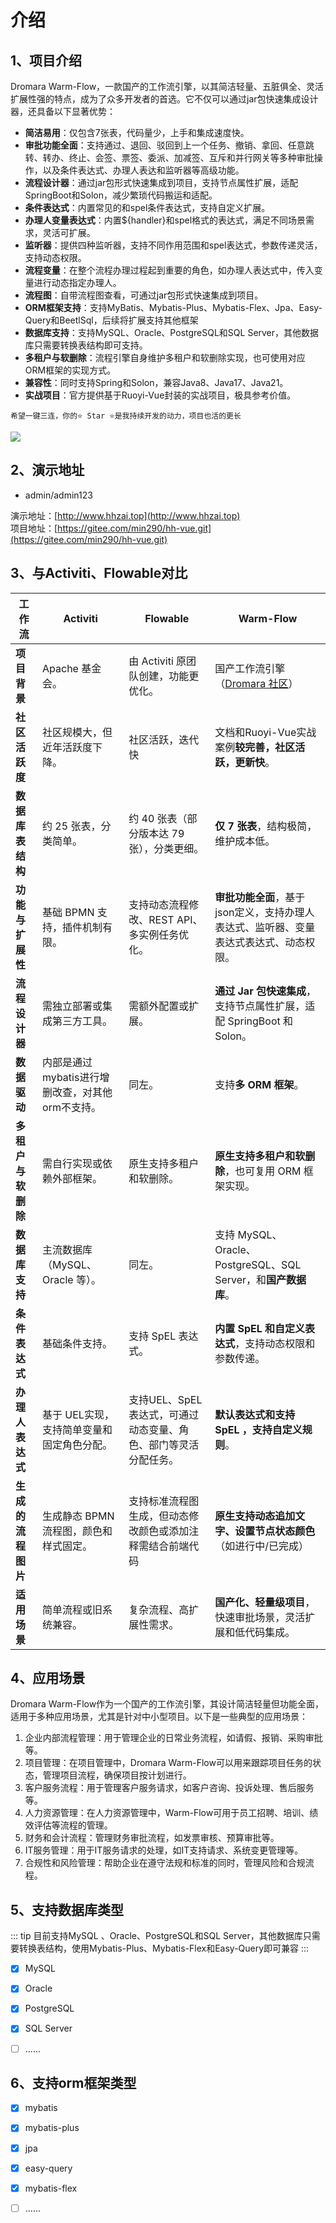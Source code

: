 # 介绍

## 1、项目介绍
Dromara Warm-Flow，一款国产的工作流引擎，以其简洁轻量、五脏俱全、灵活扩展性强的特点，成为了众多开发者的首选。它不仅可以通过jar包快速集成设计器，还具备以下显著优势：

- **简洁易用**‌：仅包含7张表，代码量少，上手和集成速度快。
- **审批功能全面**‌：支持通过、退回、驳回到上一个任务、撤销、拿回、任意跳转、转办、终止、会签、票签、委派、加减签、互斥和并行网关等多种审批操作，以及条件表达式、办理人表达和监听器等高级功能。
- **流程设计器**‌：通过jar包形式快速集成到项目，支持节点属性扩展，适配SpringBoot和Solon，减少繁琐代码搬运和适配。
- **条件表达式**‌：内置常见的和spel条件表达式，支持自定义扩展。
- **办理人变量表达式**‌：内置${handler}和spel格式的表达式，满足不同场景需求，灵活可扩展。
- **监听器**‌：提供四种监听器，支持不同作用范围和spel表达式，参数传递灵活，支持动态权限。
- **流程变量**‌：在整个流程办理过程起到重要的角色，如办理人表达式中，传入变量进行动态指定办理人。
- **流程图**‌：自带流程图查看，可通过jar包形式快速集成到项目。
- **ORM框架支持**‌：支持MyBatis、Mybatis-Plus、Mybatis-Flex、Jpa、Easy-Query和BeetlSql，后续将扩展支持其他框架
- **数据库支持**‌：支持MySQL、Oracle、PostgreSQL和SQL Server，其他数据库只需要转换表结构即可支持。
- **多租户与软删除**‌：流程引擎自身维护多租户和软删除实现，也可使用对应ORM框架的实现方式。
- **兼容性**‌：同时支持Spring和Solon，兼容Java8、Java17、Java21。
- **实战项目**‌：官方提供基于Ruoyi-Vue封装的实战项目，极具参考价值。

```shell
希望一键三连，你的⭐️ Star ⭐️是我持续开发的动力，项目也活的更长
```

<div><img src="https://foruda.gitee.com/images/1745805541036693091/682d12a0_2218307.png"/></div>

## 2、演示地址

- admin/admin123

演示地址：[http://www.hhzai.top](http://www.hhzai.top)  
项目地址：[https://gitee.com/min290/hh-vue.git](https://gitee.com/min290/hh-vue.git)

## 3、与Activiti、Flowable对比



| **工作流**     | **Activiti**                  | **Flowable**                         | **Warm-Flow**                                     |
|-------------|-------------------------------|--------------------------------------|---------------------------------------------------|
| **项目背景**    | Apache 基金会。                   | 由 Activiti 原团队创建，功能更优化。              | 国产工作流引擎（[Dromara 社区](https://dromara.org/)）       |
| **社区活跃度**   | 社区规模大，但近年活跃度下降。               | 社区活跃，迭代快                             | 文档和Ruoyi-Vue实战案例**较完善，社区活跃，更新快**。                 |
| **数据库表结构**  | 约 25 张表，分类简单。                 | 约 40 张表（部分版本达 79 张），分类更细。            | **仅 7 张表**，结构极简，维护成本低。                            |
| **功能与扩展性**  | 基础 BPMN 支持，插件机制有限。            | 支持动态流程修改、REST API、多实例任务优化。           | **审批功能全面**，基于json定义，支持办理人表达式、监听器、变量表达式表达式、动态权限。 |
| **流程设计器**   | 需独立部署或集成第三方工具。                | 需额外配置或扩展。                            | **通过 Jar 包快速集成**，支持节点属性扩展，适配 SpringBoot 和 Solon。  |
| **数据驱动**    | 内部是通过mybatis进行增删改查，对其他orm不支持。 | 同左。                                  | 支持**多 ORM 框架**。                                   |
| **多租户与软删除** | 需自行实现或依赖外部框架。                 | 原生支持多租户和软删除。                         | **原生支持多租户和软删除**，也可复用 ORM 框架实现。                    |
| **数据库支持**   | 主流数据库（MySQL、Oracle 等）。        | 同左。                                  | 支持 MySQL、Oracle、PostgreSQL、SQL Server，和**国产数据库**。 |
| **条件表达式**   | 基础条件支持。                       | 支持 SpEL 表达式。                         | **内置 SpEL 和自定义表达式**，支持动态权限和参数传递。                  |
| **办理人表达式**  | 基于 UEL实现，支持简单变量和固定角色分配。       | 支持UEL、SpEL 表达式，可通过动态变量、角色、部门等灵活分配任务。 | **默认表达式和支持 SpEL ，支持自定义规则**。                       |
| **生成的流程图片** | 生成静态 BPMN 流程图，颜色和样式固定。        | 支持标准流程图生成，但动态修改颜色或添加注释需结合前端代码        | **原生支持动态追加文字、设置节点状态颜色**（如进行中/已完成）                 |
| **适用场景**    | 简单流程或旧系统兼容。                   | 复杂流程、高扩展性需求。                         | **国产化、轻量级项目**，快速审批场景，灵活扩展和低代码集成。                  |

## 4、应用场景

Dromara Warm-Flow作为一个国产的工作流引擎，其设计简洁轻量但功能全面，适用于多种应用场景，尤其是针对中小型项目。以下是一些典型的应用场景：

1. 企业内部流程管理：用于管理企业的日常业务流程，如请假、报销、采购审批等。
2. 项目管理：在项目管理中，Dromara Warm-Flow可以用来跟踪项目任务的状态，管理项目流程，确保项目按计划进行。
3. 客户服务流程：用于管理客户服务请求，如客户咨询、投诉处理、售后服务等。
4. 人力资源管理：在人力资源管理中，Warm-Flow可用于员工招聘、培训、绩效评估等流程的管理。
5. 财务和会计流程：管理财务审批流程，如发票审核、预算审批等。
6. IT服务管理：用于IT服务请求的处理，如IT支持请求、系统变更管理等。
7. 合规性和风险管理：帮助企业在遵守法规和标准的同时，管理风险和合规流程。

## 5、支持数据库类型
::: tip 目前支持MySQL 、Oracle、PostgreSQL和SQL Server，其他数据库只需要转换表结构，使用Mybatis-Plus、Mybatis-Flex和Easy-Query即可兼容
:::
* [x] MySQL
* [x] Oracle
* [x] PostgreSQL
* [x] SQL Server
* [ ] ......


## 6、支持orm框架类型
* [x] mybatis
* [x] mybatis-plus
* [x] jpa
* [x] easy-query
* [x] mybatis-flex
* [ ] ......

